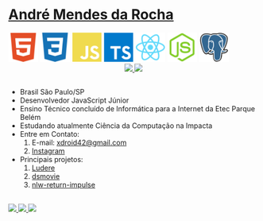 # [André Mendes da Rocha](https://kaolhou-dev.vercel.app)

<a href="https://github.com/Kaolhou">
  <div style="display:inline-block; padding=100px" align="center">
    <img src="https://github.com/devicons/devicon/blob/master/icons/html5/html5-plain.svg" width="60px">
    <img src="https://github.com/devicons/devicon/blob/master/icons/css3/css3-plain.svg" width="60px">
    <img src="https://github.com/devicons/devicon/blob/master/icons/javascript/javascript-plain.svg" width="60px">
    <img src="https://github.com/devicons/devicon/blob/master/icons/typescript/typescript-original.svg"width="60px">
    <img src="https://github.com/devicons/devicon/blob/master/icons/react/react-original.svg" width="60px">
    <img src="https://github.com/devicons/devicon/blob/master/icons/nodejs/nodejs-plain.svg" width="60px">
    <img src="https://github.com/devicons/devicon/blob/master/icons/postgresql/postgresql-original.svg"width="60px">
  </div>
</a>
  
 <a href="https://github.com/Kaolhou?tab=repositories">
  <div align="center">
    <img height="180em" src="https://github-readme-stats.vercel.app/api?username=kaolhou&theme=dracula&show_icons=true&count_private=true"/>
    <img height="180em" src="https://github-readme-stats.vercel.app/api/top-langs/?username=kaolhou&hide_progress=false&layout=compact&theme=dracula"/>
  </div>
</a>
    
##

  
  * Brasil São Paulo/SP
  * Desenvolvedor JavaScript Júnior
  * Ensino Técnico concluído de Informática para a Internet da Etec Parque Belém
  * Estudando atualmente Ciência da Computação na Impacta
  * Entre em Contato:
    1. E-mail: xdroid42@gmail.com
    2. [Instagram](https://www.instagram.com/andre._.mendess/)
  * Principais projetos:
    1. [Ludere](https://github.com/Kaolhou/portalabstract)
    2. [dsmovie](https://github.com/Kaolhou/dsmovie)
    3. [nlw-return-impulse](https://github.com/Kaolhou/nlw-return-impulse)
##
  
<div style="display:inline-block" align="center">
  <a href="https://open.spotify.com/user/dedet0dy" target="_blank">
    <img src="https://img.shields.io/badge/Spotify-1ED760?&style=for-the-badge&logo=spotify&logoColor=white">
  </a>  
  <a href="https://www.twitch.tv/kaolhou">
    <img src="https://img.shields.io/badge/Twitch-9146FF?style=for-the-badge&logo=twitch&logoColor=white">
  </a>  
  <a href="https://www.youtube.com/channel/UCwvjJ30jkw0vHYPWOPWqZDg">
    <img src="https://img.shields.io/badge/YouTube-FF0000?style=for-the-badge&logo=youtube&logoColor=white">
  </a>  
</div>